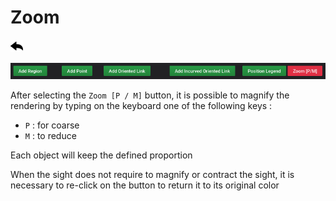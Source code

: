 # Zoom

[![](../../screenshots/other/Go-back.png)](README.md)

![menu](../../screenshots/panel/plusmoins.png)

After selecting the `Zoom [P / M]` button, it is possible to magnify the rendering by typing on the keyboard one of the following keys : 

 - `P` : for coarse
 - `M` : to reduce


Each object will keep the defined proportion

When the sight does not require to magnify or contract the sight, it is necessary to re-click on the button to return it to its original color
